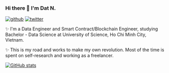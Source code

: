 ### Hi there 👋 I'm Dat N.

[![github](https://img.shields.io/badge/GitHub-000000?style=for-the-badge&logo=GitHub&logoColor=white)](https://github.com/hudavn)
[![twitter](https://img.shields.io/badge/Facebook-1877F2?style=for-the-badge&logo=GitHub&logoColor=white)](https://facebook.com/iamhudaaaaa)

✨ I'm a Data Engineer and Smart Contract/Blockchain Engineer, studying Bachelor - Data Science at University of Science, Ho Chi Minh City, Vietnam.

✨ This is my road and works to make my own revolution. Most of the time is spent on self-research and working as a freelancer.

[![GitHub stats](https://github-readme-stats.vercel.app/api?username=hudavn)](https://github.com/anuraghazra/github-readme-stats)
